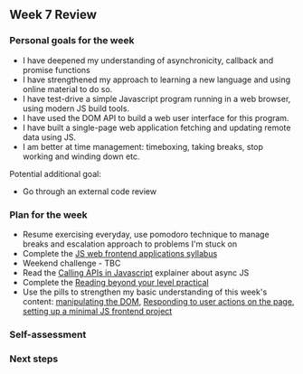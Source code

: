 ## Week 7 Review

### Personal goals for the week

* I have deepened my understanding of asynchronicity, callback and promise functions
* I have strengthened my approach to learning a new language and using online material to do so.
* I have test-drive a simple Javascript program running in a web browser, using modern JS build tools.
* I have used the DOM API to build a web user interface for this program.
* I have built a single-page web application fetching and updating remote data using JS.
* I am better at time management: timeboxing, taking breaks, stop working and winding down etc.

Potential additional goal:
* Go through an external code review

### Plan for the week

* Resume exercising everyday, use pomodoro technique to manage breaks and escalation approach to problems I'm stuck on
* Complete the [JS web frontend applications syllabus](https://github.com/makersacademy/javascript-web-applications#sequence)
* Weekend challenge - TBC
* Read the [Calling APIs in Javascript](https://github.com/makersacademy/course/blob/main/pills/calling_apis_in_javascript.md) explainer about async JS
* Complete the [Reading beyond your level practical](https://hackmd.io/F-pmnp3hRhePddmf3mnKGw)
* Use the pills to strengthen my basic understanding of this week's content: [manipulating the DOM](https://github.com/makersacademy/javascript-web-applications/blob/main/pills/manipulating_dom_with_javascript.md), [Responding to user actions on the page](https://github.com/makersacademy/javascript-web-applications/blob/main/pills/responding_to_user_actions_on_page.md), [setting up a minimal JS frontend project](https://github.com/makersacademy/javascript-web-applications/blob/main/pills/setup_minimal_frontend_webapp.md)

### Self-assessment

### Next steps

